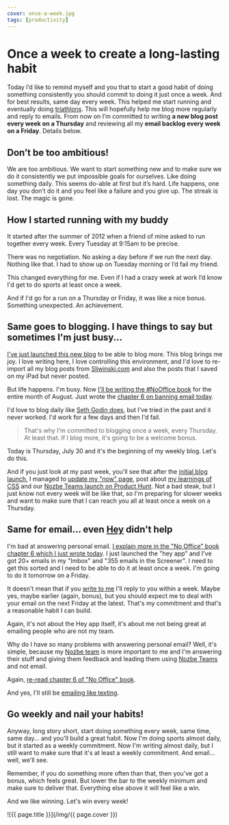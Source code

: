```yaml
---
cover: once-a-week.jpg
tags: [productivity]
---
```


# Once a week to create a long-lasting habit

Today I’d like to remind myself and you that to start a good habit of doing something consistently you should commit to doing it just once a week. And for best results, same day every week. This helped me start running and eventually doing [triathlons](https://sliwinski.com/tri11). This will hopefully help me blog more regularly and reply to emails. From now on I’m committed to writing **a new blog post every week on a Thursday** and reviewing all my **email backlog every week on a Friday**. Details below. 

<!--More--> 

## Don’t be too ambitious!

We are too ambitious. We want to start something new and to make sure we do it consistently we put impossible goals for ourselves. Like doing something daily. This seems do-able at first but it’s hard. Life happens, one day you don’t do it and you feel like a failure and you give up. The streak is lost. The magic is gone. 

## How I started running with my buddy

It started after the summer of 2012 when a friend of mine asked to run together every week. Every Tuesday at 9:15am to be precise.

There was no negotiation. No asking a day before if we run the next day. Nothing like that. I had to show up on Tuesday morning or I’d fail my friend.

This changed everything for me. Even if I had a crazy week at work I’d know I'd get to do sports at least once a week.

And if I'd go for a run on a Thursday or Friday, it was like a nice bonus. Something unexpected. An achievement.

## Same goes to blogging. I have things to say but sometimes I'm just busy...

[I've just launched this new blog](/new) to be able to blog more. This blog brings me joy. I love writing here, I love controlling this environment, and I'd love to re-import all my blog posts from [Sliwinski.com](https://sliwinski.com/) and also the posts that I saved on my iPad but never posted.

But life happens. I'm busy. Now [I'll be writing the #NoOffice book](https://NoOffice.org/) for the entire month of August. Just wrote the [chapter 6 on banning email today][no].

I'd love to blog daily like [Seth Godin does](https://seths.blog), but I've tried in the past and it never worked. I'd work for a few days and then I'd fail.

> That's why I'm committed to blogging once a week, every Thursday. At least that. If I blog more, it's going to be a welcome bonus.

Today is Thursday, July 30 and it's the beginning of my weekly blog. Let's do this.

And if you just look at my past week, you'll see that after the [initial blog launch](/new), I managed to [update my "now" page](/now), post about [my learnings of CSS](/css) and our [Nozbe Teams launch on Product Hunt](/producthunt). Not a bad steak, but I just know not every week will be like that, so I'm preparing for slower weeks and want to make sure that I can reach you all at least once a week on a Thursday.

## Same for email... even [Hey](https://hey.com) didn't help

I'm bad at answering personal email. [I explain more in the "No Office" book chapter 6 which I just wrote today][no]. I just launched the "hey app" and I've got 20+ emails in my "Imbox" and "355 emails in the Screener". I need to get this sorted and I need to be able to do it at least once a week. I'm going to do it tomorrow on a Friday.

It doesn't mean that if you [write to me](/contact) I'll reply to you within a week. Maybe yes, maybe earlier (again, bonus), but you should expect me to deal with your email on the next Friday at the latest. That's my commitment and that's a reasonable habit I can build.

Again, it's not about the Hey app itself, it's about me not being great at emailing people who are not my team.

Why do I have so many problems with answering personal email? Well, it's simple, because my [Nozbe team][n] is more important to me and I'm answering their stuff and giving them feedback and leading them using [Nozbe Teams][n] and not email.

Again, [re-read chapter 6 of "No Office" book][no].

And yes, I'll still be [emailing like texting](https://sliwinski.com/emailing-like-texting).

## Go weekly and nail your habits!

Anyway, long story short, start doing something every week, same time, same day... and you'll build a great habit. Now I'm doing sports almost daily, but it started as a weekly commitment. Now I'm writing almost daily, but I still want to make sure that it's at least a weekly commitment. And email... well, we'll see.

Remember, if you do something more often than that, then you've got a bonus, which feels great. But lower the bar to the weekly minimum and make sure to deliver that. Everything else above it will feel like a win.

And we like winning. Let's win every week!

![{{ page.title }}](/img/{{ page.cover }})

[no]: https://NoOffice.org/book/email/
[n]: https://nozbe.com/